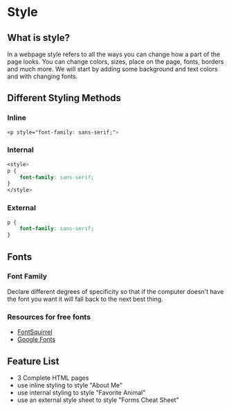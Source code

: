 # Style
## What is style?
In a webpage style refers to all the ways you can change how a part of the page looks. You can change colors, sizes, place on the page, fonts, borders and much more. We will start by adding some background and text colors and with changing fonts. 
## Different Styling Methods
### Inline
```css
<p style="font-family: sans-serif;">
```
### Internal
```css
<style>
p {
    font-family: sans-serif;
}
</style>
```
### External
```css
p {
    font-family: sans-serif;
}
```

## Fonts
### Font Family
Declare  different degrees of specificity so that if the computer doesn't have the font you want it will fall back to the next best thing. 
### Resources for free fonts
* [FontSquirrel](https://www.fontsquirrel.com/)
* [Google Fonts](https://fonts.google.com/)

## Feature List
* 3 Complete HTML pages
* use inline styling to style "About Me"
* use internal styling to style "Favorite Animal"
* use an external style sheet to style "Forms Cheat Sheet"
